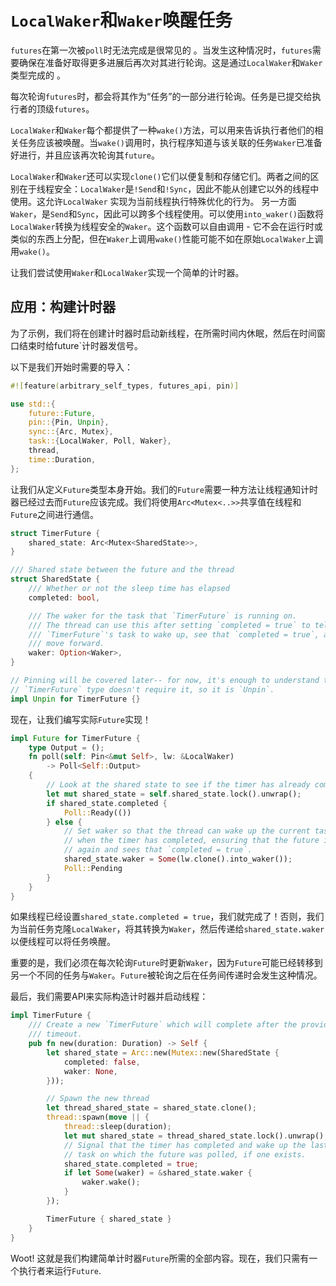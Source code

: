 # `LocalWaker`和`Waker`唤醒任务

`futures`在第一次被`poll`时无法完成是很常见的 。当发生这种情况时，`futures`需要确保在准备好取得更多进展后再次对其进行轮询。这是通过`LocalWaker`和`Waker`类型完成的 。

每次轮询`futures`时，都会将其作为“任务”的一部分进行轮询。任务是已提交给执行者的顶级`futures`。

`LocalWaker`和`Waker`每个都提供了一种`wake()`方法，可以用来告诉执行者他们的相关任务应该被唤醒。当`wake()`调用时，执行程序知道与该关联的任务`Waker`已准备好进行，并且应该再次轮询其`future`。

`LocalWaker`和`Waker`还可以实现`clone()`它们以便复制和存储它们。两者之间的区别在于线程安全：`LocalWaker`是`!Send`和`!Sync`，因此不能从创建它以外的线程中使用。这允许`LocalWaker` 实现为当前线程执行特殊优化的行为。 另一方面`Waker`，是`Send`和`Sync`，因此可以跨多个线程使用。可以使用`into_waker()`函数将`LocalWaker`转换为线程安全的`Waker`。这个函数可以自由调用 - 它不会在运行时或类似的东西上分配，但在`Waker`上调用`wake()`性能可能不如在原始`LocalWaker`上调用`wake()`。

让我们尝试使用`Waker`和`LocalWaker`实现一个简单的计时器。

## 应用：构建计时器

为了示例，我们将在创建计时器时启动新线程，在所需时间内休眠，然后在时间窗口结束时给future`计时器发信号。

以下是我们开始时需要的导入：

```rust
#![feature(arbitrary_self_types, futures_api, pin)]

use std::{
    future::Future,
    pin::{Pin, Unpin},
    sync::{Arc, Mutex},
    task::{LocalWaker, Poll, Waker},
    thread,
    time::Duration,
};
```

让我们从定义`Future`类型本身开始。我们的`Future`需要一种方法让线程通知计时器已经过去而`Future`应该完成。我们将使用`Arc<Mutex<..>>`共享值在线程和`Future`之间进行通信。

```rust
struct TimerFuture {
    shared_state: Arc<Mutex<SharedState>>,
}

/// Shared state between the future and the thread
struct SharedState {
    /// Whether or not the sleep time has elapsed
    completed: bool,

    /// The waker for the task that `TimerFuture` is running on.
    /// The thread can use this after setting `completed = true` to tell
    /// `TimerFuture`'s task to wake up, see that `completed = true`, and
    /// move forward.
    waker: Option<Waker>,
}

// Pinning will be covered later-- for now, it's enough to understand that our
// `TimerFuture` type doesn't require it, so it is `Unpin`.
impl Unpin for TimerFuture {}
```

 现在，让我们编写实际`Future`实现！

```rust
impl Future for TimerFuture {
    type Output = ();
    fn poll(self: Pin<&mut Self>, lw: &LocalWaker)
        -> Poll<Self::Output>
    {
        // Look at the shared state to see if the timer has already completed.
        let mut shared_state = self.shared_state.lock().unwrap();
        if shared_state.completed {
            Poll::Ready(())
        } else {
            // Set waker so that the thread can wake up the current task
            // when the timer has completed, ensuring that the future is polled
            // again and sees that `completed = true`.
            shared_state.waker = Some(lw.clone().into_waker());
            Poll::Pending
        }
    }
}
```

如果线程已经设置`shared_state.completed = true`，我们就完成了！否则，我们为当前任务克隆`LocalWaker`，将其转换为`Waker`，然后传递给`shared_state.waker`以便线程可以将任务唤醒。

重要的是，我们必须在每次轮询`Future`时更新`Waker`，因为`Future`可能已经转移到另一个不同的任务与`Waker`。`Future`被轮询之后在任务间传递时会发生这种情况。

最后，我们需要API来实际构造计时器并启动线程：

```rust
impl TimerFuture {
    /// Create a new `TimerFuture` which will complete after the provided
    /// timeout.
    pub fn new(duration: Duration) -> Self {
        let shared_state = Arc::new(Mutex::new(SharedState {
            completed: false,
            waker: None,
        }));

        // Spawn the new thread
        let thread_shared_state = shared_state.clone();
        thread::spawn(move || {
            thread::sleep(duration);
            let mut shared_state = thread_shared_state.lock().unwrap();
            // Signal that the timer has completed and wake up the last
            // task on which the future was polled, if one exists.
            shared_state.completed = true;
            if let Some(waker) = &shared_state.waker {
                waker.wake();
            }
        });

        TimerFuture { shared_state }
    }
}
```

Woot! 这就是我们构建简单计时器`Future`所需的全部内容。现在，我们只需有一个执行者来运行`Future`.
